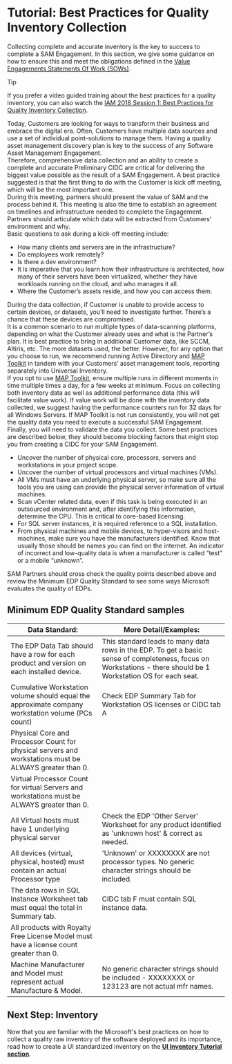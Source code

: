 # Tutorial: Best Practices for Quality Inventory Collection


Collecting complete and accurate inventory is the key to success to complete a SAM Engagement. In this section, we give some guidance on how to ensure this and meet the obligations defined in the [Value Engagements Statements Of Work (SOWs)](https://www.microsoft.com/en-us/sam/use-cases.aspx?CollectionId=9d33c0b2-7c54-4274-8b1c-d1dec3b8548d).  

> [!TIP]
> If you prefer a video guided training about the best practices for a quality inventory, you can also watch the [IAM 2018 Session 1: Best Practices for Quality Inventory Collection](https://aka.ms/IAMSession1).

Today, Customers are looking for ways to transform their business and embrace the digital era. Often, Customers have multiple data sources and use a set of individual point-solutions to manage them. Having a quality asset management discovery plan is key to the success of any Software Asset Management Engagement.  
Therefore, comprehensive data collection and an ability to create a complete and accurate Preliminary CIDC are critical for delivering the biggest value possible as the result of a SAM Engagement. A best practice suggested is that the first thing to do with the Customer is kick off meeting, which will be the most important one.  
During this meeting, partners should present the value of SAM and the process behind it. This meeting is also the time to establish an agreement on timelines and infrastructure needed to complete the Engagement. Partners should articulate which data will be extracted from Customers’ environment and why.  
Basic questions to ask during a kick-off meeting include:

- How many clients and servers are in the infrastructure?
- Do employees work remotely?
- Is there a dev environment?
- It is imperative that you learn how their infrastructure is architected, how many of their servers have been virtualized, whether they have workloads running on the cloud, and who manages it all.
- Where the Customer’s assets reside, and how you can access them.

During the data collection, if Customer is unable to provide access to certain devices, or datasets, you’ll need to investigate further. There’s a chance that these devices are compromised.  
It is a common scenario to run multiple types of data-scanning platforms, depending on what the Customer already uses and what is the Partner’s plan. It is best practice to bring in additional Customer data, like SCCM, Altiris, etc. The more datasets used, the better. However, for any option that you choose to run, we recommend running Active Directory and [MAP Toolkit](https://www.microsoft.com/en-us/download/details.aspx?id=7826) in tandem with your Customers’ asset management tools, reporting separately into Universal Inventory.  
If you opt to use [MAP Toolkit](https://www.microsoft.com/en-us/download/details.aspx?id=7826), ensure multiple runs in different moments in time multiple times a day, for a
few weeks at minimum. Focus on collecting both inventory data as well as additional performance data (this will facilitate value work). If value work will be done with the inventory data collected, we suggest having the performance counters run for 32 days for all Windows Servers. If MAP Toolkit is not run consistently, you will not get the quality data you need to execute a successful SAM Engagement.  
Finally, you will need to validate the data you collect. Some best practices are described below, they should become blocking factors that might stop you from creating a CIDC for your SAM Engagement.

- Uncover the number of physical core, processors, servers and workstations in your project scope.
- Uncover the number of virtual processors and virtual machines (VMs).
- All VMs must have an underlying physical server, so make sure all the tools you are using can provide the physical server information of virtual machines.
- Scan vCenter related data, even if this task is being executed in an outsourced environment and, after identifying this information, determine the CPU. This is critical to core-based licensing.
- For SQL server instances, it is required reference to a SQL installation.
- From physical machines and mobile devices, to hyper-visors and host-machines, make sure you have the manufacturers identified. Know that usually those should be names you can find on the internet. An indicator of incorrect and low-quality data is when a manufacturer is called “test” or a mobile “unknown”.

SAM Partners should cross check the quality points described above and review the Minimum EDP Quality Standard to see some ways Microsoft evaluates the quality of EDPs.

## Minimum EDP Quality Standard samples

| Data Standard:                                                                                         | More Detail/Examples:                                                                                                                                           |
|--------------------------------------------------------------------------------------------------------|-----------------------------------------------------------------------------------------------------------------------------------------------------------------|
| The EDP Data Tab should have a row for each product and version on each installed device.              | This standard leads to many data rows in the EDP. To get a basic sense of completeness, focus on Workstations - there should be 1 Workstation OS for each seat. |
| Cumulative Workstation volume should equal the approximate company workstation volume (PCs count)      | Check EDP Summary Tab for Workstation OS licenses or CIDC tab A                                                                                                 |
| Physical Core and Processor Count for physical servers and workstations must be ALWAYS greater than 0. |                                                                                                                                                                 |
| Virtual Processor Count for virtual Servers and workstations must be ALWAYS greater than 0.            |                                                                                                                                                                 |
| All Virtual hosts must have 1 underlying physical server                                               | Check the EDP 'Other Server' Worksheet for any product identified as 'unknown host' & correct as needed.                                                        |
| All devices (virtual, physical, hosted) must contain an actual Processor type                          | 'Unknown' or XXXXXXXX are not processor types. No generic character strings should be included.                                                                 |
| The data rows in SQL Instance Worksheet tab must equal the total in Summary tab.                       | CIDC tab F must contain SQL instance data.                                                                                                                      |
| All products with Royalty Free License Model must have a license count greater than 0.                 |                                                                                                                                                                 |
| Machine Manufacturer and Model must represent actual Manufacture & Model.                              | No generic character strings should be included - XXXXXXXX or 123123 are not actual mfr names.                                                                  |
## Next Step: Inventory

Now that you are familiar with the Microsoft's best practices on how to collect a quality raw inventory of the software deployed and its importance, read how to create a UI standardized inventory on the [**UI Inventory Tutorial section**](inventory.md).
